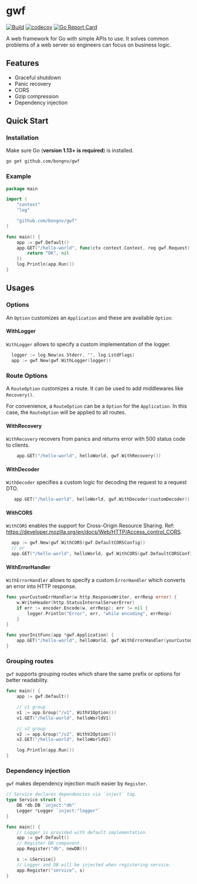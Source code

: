 # gwf

[![Build](https://github.com/bongnv/gwf/workflows/Build/badge.svg)](https://github.com/bongnv/gwf/actions?query=workflow%3ABuild)
[![codecov](https://codecov.io/gh/bongnv/gwf/branch/main/graph/badge.svg?token=0SSLExlCNY)](https://codecov.io/gh/bongnv/gwf)
[![Go Report Card](https://goreportcard.com/badge/github.com/bongnv/gwf)](https://goreportcard.com/report/github.com/bongnv/gwf)

A web framework for Go with simple APIs to use. It solves common problems of a web server so engineers can focus on business logic.

## Features

- Graceful shutdown
- Panic recovery
- CORS
- Gzip compression
- Dependency injection

## Quick Start
### Installation
Make sure Go (**version 1.13+ is required**) is installed.
```sh
go get github.com/bongnv/gwf
```

### Example

```go
package main

import (
	"context"
	"log"

	"github.com/bongnv/gwf"
)

func main() {
    app := gwf.Default()
    app.GET("/hello-world", func(ctx context.Context, req gwf.Request) (interface{}, error) {
        return "OK", nil
    })
    log.Println(app.Run())
}
```

## Usages
### Options
An `Option` customizes an `Application` and these are available `Option`:

#### WithLogger
`WithLogger` allows to specify a custom implementation of the logger.
```go
  logger := log.New(os.Stderr, "", log.LstdFlags)
  app := gwf.New(gwf.WithLogger(logger))
```

### Route Options
A `RouteOption` customizes a route. It can be used to add middlewares like `Recovery()`.

For convenience, a `RouteOption` can be a `Option` for the `Application`. In this case, the `RouteOption` will be applied to all routes.

#### WithRecovery
`WithRecovery` recovers from panics and returns error with 500 status code to clients.
```go
    app.GET("/hello-world", helloWorld, gwf.WithRecovery())
```

#### WithDecoder
`WithDecoder` specifies a custom logic for decoding the request to a request DTO.
```go
   app.GET("/hello-world", helloWorld, gwf.WithDecoder(customDecoder))
```

#### WithCORS
`WithCORS` enables the support for Cross-Origin Resource Sharing. Ref: https://developer.mozilla.org/en/docs/Web/HTTP/Access_control_CORS.
```go
  app := gwf.New(gwf.WithCORS(gwf.DefaultCORSConfig))
  // or
  app.GET("/hello-world", helloWorld, gwf.WithCORS(gwf.DefaultCORSConfig))
``` 

#### WithErrorHandler
`WithErrorHandler` allows to specify a custom `ErrorHandler` which converts an error into HTTP response.
```go
func yourCustomErrHandler(w http.ResponseWriter, errResp error) {
    w.WriteHeader(http.StatusInternalServerError)
    if err := encoder.Encode(w, errResp); err != nil {
        logger.Println("Error", err, "while encoding", errResp)
    }
}

func yourInitFunc(app *gwf.Application) {
    app.GET("/hello-world", helloWorld, gwf.WithErrorHandler(yourCustomErrHandler))
}
```

### Grouping routes

`gwf` supports grouping routes which share the same prefix or options for better readability.
```go
func main() {
    app := gwf.Default()

    // v1 group
    v1 := app.Group("/v1", WithV1Option())
    v1.GET("/hello-world", helloWorldV1)

    // v2 group
    v2 := app.Group("/v2", WithV2Option())
    v2.GET("/hello-world", helloWorldV2)

    log.Println(app.Run())
}
```

### Dependency injection

`gwf` makes dependency injection much easier by `Register`.
```go
// Service declares dependencies via `inject` tag.
type Service struct {
    DB *db.DB `inject:"db"` 
    Logger *Logger `inject:"logger"`
}

func main() {
    // Logger is provided with default implementation.
    app := gwf.Default()
    // Register DB component.
    app.Register("db", newDB())

    s := &Service{}
    // Logger and DB will be injected when registering service.
    app.Register("service", s)
}
```
